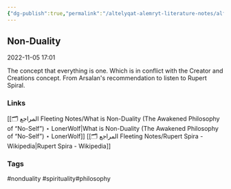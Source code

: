 ```yaml
---
{"dg-publish":true,"permalink":"/altelyqat-alemryt-literature-notes/alflsft-philosophy/non-duality/"}
---
```


## Non-Duality

2022-11-05 17:01

The concept that everything is one. Which is in conflict with the Creator and Creations concept.
From Arsalan's recommendation to listen to Rupert Spiral.

### Links 
[[🗂️ المراجع Fleeting Notes/What is Non-Duality (The Awakened Philosophy of “No-Self”) ⋆ LonerWolf\|What is Non-Duality (The Awakened Philosophy of “No-Self”) ⋆ LonerWolf]]
[[🗂️ المراجع Fleeting Notes/Rupert Spira - Wikipedia\|Rupert Spira - Wikipedia]]

### Tags
#nonduality #spirituality#philosophy

